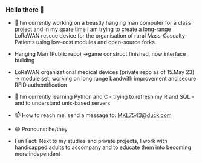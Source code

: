 ### Hello there 👋

- 🔭 I’m currently working on a beastly hanging man computer for a class project and in my spare time I am trying to create a long-range LoRaWAN rescue device for the organisation of rural Mass-Casualty-Patients using low-cost modules and open-source forks.

- Hanging Man (Public repo) ->game construct finished, now interface building
- LoRaWAN organizational medical devices (private repo as of 15.May 23) -> module set, working on long range bandwith improvement and secure RFID authentification 
     
- 🌱 I’m currently learning Python and C - trying to refresh my R and SQL - and to understand unix-based servers

- 📫 How to reach me: send a message to: MKL7543@duck.com
- 😄 Pronouns: he/they

- Fun Fact: Next to my studies and private projects, I work with handicapped adults to accompany and to educate them into becoming more independent 
